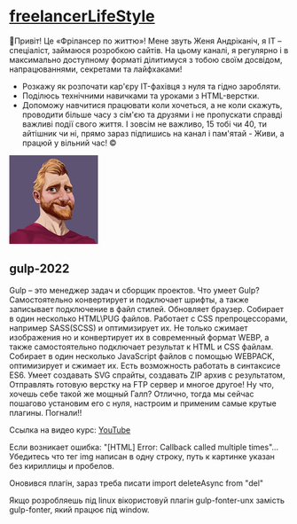 # [freelancerLifeStyle](www.youtube.com/@FreelancerLifeStyle)
👋Привіт! Це «Фрілансер по життю»!
Мене звуть Женя Андріканіч, я IT – спеціаліст, займаюся розробкою сайтів.
На цьому каналі, я регулярно і в максимально доступному форматі ділитимуся з тобою своїм досвідом, напрацюваннями, секретами та лайфхаками!
- Розкажу як розпочати кар'єру IT-фахівця з нуля та гідно заробляти.
- Поділюсь технічними навичками та уроками з HTML-верстки.
- Допоможу навчитися працювати коли хочеться, а не коли скажуть, проводити більше часу з сім'єю та друзями і не пропускати справді важливі події свого життя.
І зовсім не важливо, 15 тобі чи 40, ти айтішник чи ні, прямо зараз підпишись на канал і пам'ятай - Живи, а працюй у вільний час! ©

![logo](data/andrikanichLogo.jpg)

## gulp-2022
Gulp – это менеджер задач и сборщик проектов. Что умеет Gulp? Самостоятельно конвертирует и подключает шрифты, а также записывает подключение в файл стилей. Обновляет браузер. Собирает в один несколько HTML\PUG файлов. Работает с CSS препроцессорами, например SASS(SCSS) и оптимизирует их. Не только сжимает изображения но и конвертирует их в современный формат WEBP, а также самостоятельно подключает результат к HTML и CSS файлам. Собирает в один несколько JavaScript файлов с помощью WEBPACK,  оптимизирует и сжимает их. Есть возможность работать в синтаксисе  ES6. Умеет создавать SVG спрайты, создавать ZIP архив с результатом, Отправлять готовую верстку на FTP сервер и многое другое! Ну что, хочешь себе такой же мощный Галп? Отлично, тогда мы сейчас пошагово установим его с нуля, настроим и применим самые крутые плагины. Погнали!!

Ссылка на видео курс: [YouTube](https://www.youtube.com/watch?v=jU88mLuLWlk)

Если возникает ошибка: "[HTML] Error: Callback called multiple times"...
Убедитесь что тег img написан в одну строку, путь к картинке указан без кириллицы и пробелов.

Оновився плагін, зараз треба писати
import deleteAsync from "del"

Якщо розробляешь під linux вікористовуй плагін gulp-fonter-unx замість gulp-fonter, який працює під window.
